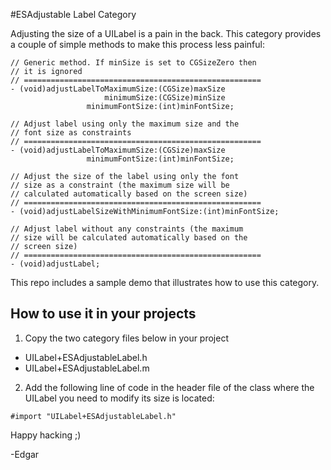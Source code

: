 
#ESAdjustable Label Category

Adjusting the size of a UILabel is a pain in the back. This category provides a couple of simple methods to make this process less painful:

```objc
// Generic method. If minSize is set to CGSizeZero then
// it is ignored
// =====================================================
- (void)adjustLabelToMaximumSize:(CGSize)maxSize 
                     minimumSize:(CGSize)minSize 
                 minimumFontSize:(int)minFontSize;

// Adjust label using only the maximum size and the 
// font size as constraints
// =====================================================
- (void)adjustLabelToMaximumSize:(CGSize)maxSize 
                 minimumFontSize:(int)minFontSize;

// Adjust the size of the label using only the font
// size as a constraint (the maximum size will be
// calculated automatically based on the screen size)
// =====================================================
- (void)adjustLabelSizeWithMinimumFontSize:(int)minFontSize;

// Adjust label without any constraints (the maximum 
// size will be calculated automatically based on the
// screen size)
// =====================================================
- (void)adjustLabel;
```

This repo includes a sample demo that illustrates how to use this category.

## How to use it in your projects
1. Copy the two category files below in your project
  * UILabel+ESAdjustableLabel.h
  * UILabel+ESAdjustableLabel.m
2. Add the following line of code in the header file of the class where the UILabel you need to modify its size is located:

```objc
#import "UILabel+ESAdjustableLabel.h"
```

Happy hacking ;)

-Edgar